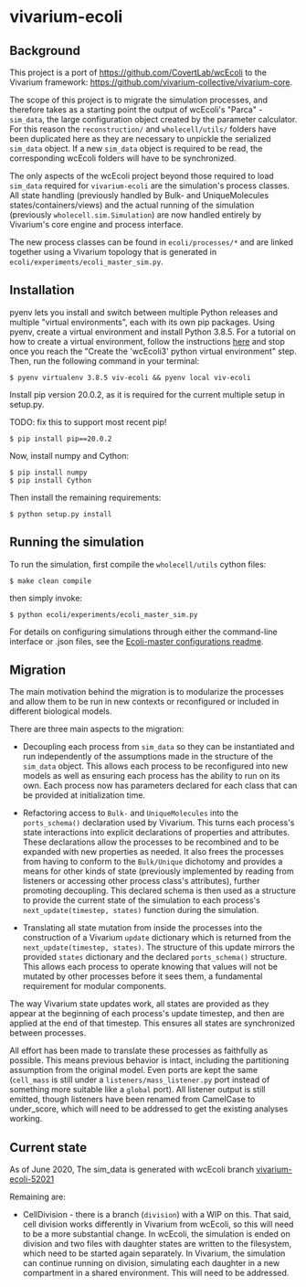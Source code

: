 # vivarium-ecoli

## Background

This project is a port of https://github.com/CovertLab/wcEcoli to the Vivarium framework: https://github.com/vivarium-collective/vivarium-core.

The scope of this project is to migrate the simulation processes, and therefore takes as a starting point the output of wcEcoli's "Parca" - `sim_data`, the large configuration object created by the parameter calculator. For this reason the `reconstruction/` and `wholecell/utils/` folders have been duplicated here as they are necessary to unpickle the serialized `sim_data` object. If a new `sim_data` object is required to be read, the corresponding wcEcoli folders will have to be synchronized.

The only aspects of the wcEcoli project beyond those required to load `sim_data` required for `vivarium-ecoli` are the simulation's process classes. All state handling (previously handled by Bulk- and UniqueMolecules states/containers/views) and the actual running of the simulation (previously `wholecell.sim.Simulation`) are now handled entirely by Vivarium's core engine and process interface. 

The new process classes can be found in `ecoli/processes/*` and are linked together using a Vivarium topology that is generated in `ecoli/experiments/ecoli_master_sim.py`.

## Installation

pyenv lets you install and switch between multiple Python releases and multiple "virtual environments", each with its own pip packages. Using pyenv, create a virtual environment and install Python 3.8.5. For a tutorial on how to create a virtual environment, follow the instructions [here](https://github.com/CovertLab/wcEcoli/blob/master/docs/create-pyenv.md) and stop once you reach the "Create the 'wcEcoli3' python virtual environment" step. Then, run the following command in your terminal:

    $ pyenv virtualenv 3.8.5 viv-ecoli && pyenv local viv-ecoli

Install pip version 20.0.2, as it is required for the current multiple setup in setup.py.

TODO: fix this to support most recent pip!

    $ pip install pip==20.0.2

Now, install numpy and Cython:

    $ pip install numpy
    $ pip install Cython

Then install the remaining requirements:

    $ python setup.py install

## Running the simulation

To run the simulation, first compile the `wholecell/utils` cython files:

    $ make clean compile

then simply invoke:

    $ python ecoli/experiments/ecoli_master_sim.py

For details on configuring simulations through either the command-line interface or .json files, see the [Ecoli-master configurations readme](readmes/ecoli_master_configurations.md).

## Migration

The main motivation behind the migration is to modularize the processes and allow them to be run in new contexts or reconfigured or included in different biological models. 

There are three main aspects to the migration:

* Decoupling each process from `sim_data` so they can be instantiated and run independently of the assumptions made in the structure of the `sim_data` object. This allows each process to be reconfigured into new models as well as ensuring each process has the ability to run on its own. Each process now has parameters declared for each class that can be provided at initialization time. 

* Refactoring access to `Bulk-` and `UniqueMolecules` into the `ports_schema()` declaration used by Vivarium. This turns each process's state interactions into explicit declarations of properties and attributes. These declarations allow the processes to be recombined and to be expanded with new properties as needed. It also frees the processes from having to conform to the `Bulk/Unique` dichotomy and provides a means for other kinds of state (previously implemented by reading from listeners or accessing other process class's attributes), further promoting decoupling. This declared schema is then used as a structure to provide the current state of the simulation to each process's `next_update(timestep, states)` function during the simulation.

* Translating all state mutation from inside the processes into the construction of a Vivarium `update` dictionary which is returned from the `next_update(timestep, states)`. The structure of this update mirrors the provided `states` dictionary and the declared `ports_schema()` structure. This allows each process to operate knowing that values will not be mutated by other processes before it sees them, a fundamental requirement for modular components.

The way Vivarium state updates work, all states are provided as they appear at the beginning of each process's update timestep, and then are applied at the end of that timestep. This ensures all states are synchronized between processes.

All effort has been made to translate these processes as faithfully as possible. This means previous behavior is intact, including the partitioning assumption from the original model. Even ports are kept the same (`cell_mass` is still under a `listeners/mass_listener.py` port instead of something more suitable like a `global` port). All listener output is still emitted, though listeners have been renamed from CamelCase to under_score, which will need to be addressed to get the existing analyses working. 

## Current state

As of June 2020, 
The sim_data is generated with wcEcoli branch [vivarium-ecoli-52021](https://github.com/CovertLab/wcEcoli/tree/vivarium-ecoli-52021)

Remaining are:

* CellDivision - there is a branch (`division`) with a WIP on this. That said, cell division works differently in Vivarium from wcEcoli, so this will need to be a more substantial change. In wcEcoli, the simulation is ended on division and two files with daughter states are written to the filesystem, which need to be started again separately. In Vivarium, the simulation can continue running on division, simulating each daughter in a new compartment in a shared environment. This will need to be addressed.

